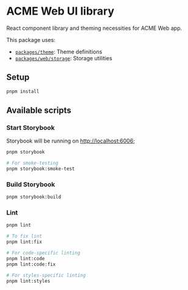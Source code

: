 # ACME Web UI library

React component library and theming necessities for ACME Web app.

This package uses:

- [`packages/theme`](../theme): Theme definitions
- [`packages/web/storage`](../web/storage): Storage utilities

## Setup

```bash
pnpm install
```

## Available scripts

### Start Storybook

Storybook will be running on [http://localhost:6006](http://localhost:6006);

```bash
pnpm storybook

# For smoke-testing
pnpm storybook:smoke-test
```

### Build Storybook

```bash
pnpm storybook:build
```

### Lint

```bash
pnpm lint

# To fix lint
pnpm lint:fix

# For code-specific linting
pnpm lint:code
pnpm lint:code:fix

# For styles-specific linting
pnpm lint:styles
```
